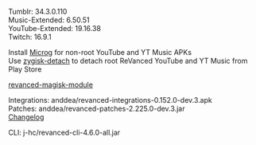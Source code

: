 Tumblr: 34.3.0.110  
Music-Extended: 6.50.51  
YouTube-Extended: 19.16.38  
Twitch: 16.9.1  

Install [Microg](https://github.com/ReVanced/GmsCore/releases) for non-root YouTube and YT Music APKs  
Use [zygisk-detach](https://github.com/j-hc/zygisk-detach) to detach root ReVanced YouTube and YT Music from Play Store  

[revanced-magisk-module](https://github.com/j-hc/revanced-magisk-module)
  
Integrations: anddea/revanced-integrations-0.152.0-dev.3.apk  
Patches: anddea/revanced-patches-2.225.0-dev.3.jar  
[Changelog](https://github.com/anddea/revanced-patches/releases/tag/v2.225.0-dev.3)

CLI: j-hc/revanced-cli-4.6.0-all.jar    
